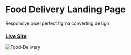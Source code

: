 # Food Delivery Landing Page

Responsive pixel perfect figma converting design 

### [Live Site](https://food-delivery-landing-page.herokuapp.com/)

![Food-Delivery](https://user-images.githubusercontent.com/65803684/136188810-4dbaeea5-6bb5-4cfa-841d-42c2bc5ea78e.png)
